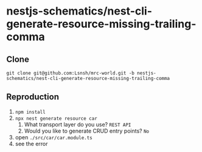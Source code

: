 # nestjs-schematics/nest-cli-generate-resource-missing-trailing-comma

## Clone

```shell
git clone git@github.com:Lsnsh/mrc-world.git -b nestjs-schematics/nest-cli-generate-resource-missing-trailing-comma
```

## Reproduction

1. `npm install`
2. `npx nest generate resource car`
   1. What transport layer do you use? `REST API`
   2. Would you like to generate CRUD entry points? `No`
3. open `./src/car/car.module.ts`
4. see the error
